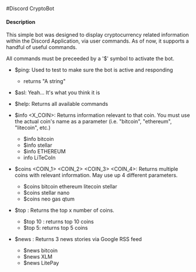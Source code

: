 #Discord CryptoBot

#### Description
This simple bot was designed to display cryptocurrency related information within 
the Discord Application, via user commands. As of now, it supports a handful of useful commands.

All commands must be preceeded by a '$' symbol to activate the bot.

- $ping: Used to test to make sure the bot is active and responding
    - returns "A string"
- $asl: Yeah... It's what you think it is
- $help: Returns all available commands
- $info <X_COIN>: Returns information relevant to that coin. You must use the actual coin's name as a parameter (i.e. "bitcoin", "ethereum", "litecoin", etc.)
    - $info bitcoin
    - $info stellar
    - $info ETHEREUM
    - info LiTeCoIn
    
-  $coins <COIN_1> <COIN_2> <COIN_3> <COIN_4>: Returns multiple coins with relevant information. May use up 4 different parameters.
    - $coins bitcoin ethereum litecoin stellar
    - $coins stellar nano
    - $coins neo gas qtum
    
- $top <NUMBER>: Returns the top x number of coins. 
    - $top 10 : returns top 10 coins
    - $top 5: returns top 5 coins
    
- $news <String>: Returns 3 news stories via Google RSS feed
    - $news bitcoin
    - $news XLM
    - $news LitePay